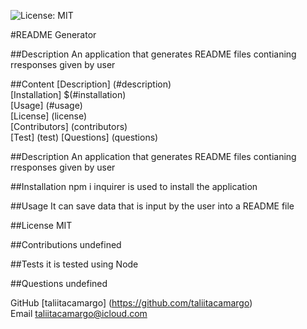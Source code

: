 
  ![License: MIT](https://img.shields.io/badge/License-MIT-blue.svg)

  #README Generator


  ##Description 
  An application that generates README files contianing rresponses given by user


  ##Content
  [Description] (#description)
  <br>
  [Installation] $(#installation)
  <br>
  [Usage] (#usage)
  <br>
  [License] (license)
  <br>
  [Contributors] (contributors)
  <br>
  [Test] (test)
  [Questions] (questions)


  ##Description 
  An application that generates README files contianing rresponses given by user

  ##Installation
  npm i inquirer is used to install the application
  
  ##Usage 
  It can save data that is input by the user into a README file

  ##License
  MIT

  ##Contributions
  undefined

  ##Tests
  it is tested using Node


  ##Questions
  undefined

  GitHub
  [taliitacamargo] (https://github.com/taliitacamargo)
  <br>
  Email
  taliitacamargo@icloud.com
  